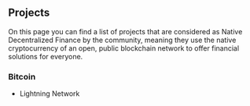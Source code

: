 ## Projects

On this page you can find a list of projects that are considered as Native Decentralized Finance by the community, meaning they use the native cryptocurrency of an open, public blockchain network to offer financial solutions for everyone.

### Bitcoin

* Lightning Network
